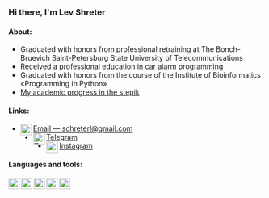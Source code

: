 ### Hi there, I'm Lev Shreter

#### About:
- Graduated with honors from professional retraining at The Bonch-Bruevich Saint-Petersburg State University of Telecommunications 
- Received a professional education in car alarm programming
- Graduated with honors from the course of the Institute of Bioinformatics «Programming in Python» 
- [My academic progress in the stepik](https://stepik.org/users/360885096)

#### Links:
- <img align="left" alt="Gmail" width="22px" src="https://cdn.jsdelivr.net/npm/simple-icons@v3/icons/gmail.svg"/>[Email — schreterl@gmail.com](	schreterl@gmail.com)
- <img align="left" alt="Telegram" width="23px" src="https://cdn.jsdelivr.net/npm/simple-icons@5.1.0/icons/telegram.svg"/>[Telegram](https://t.me/schroter)
- <img align="left" alt="Instagram" width="23px" src="https://cdn.jsdelivr.net/npm/simple-icons@v3/icons/instagram.svg"/></code>[Instagram](https://www.instagram.com/schroter)


#### Languages and tools:
<img align="left" alt="Python" width="22px" src="https://cdn.jsdelivr.net/npm/simple-icons@5.1.0/icons/python.svg"/>
<img align="left" alt="PyCharm" width="22px" src="https://cdn.jsdelivr.net/npm/simple-icons@5.1.0/icons/pycharm.svg"/>
<img align="left" alt="Qt" width="22px" src="https://cdn.jsdelivr.net/npm/simple-icons@5.1.0/icons/qt.svg"/>
<img align="left" alt="GitHub" width="22px" src="https://cdn.jsdelivr.net/npm/simple-icons@5.1.0/icons/github.svg"/>
<img align="left" alt="Atlassian" width="22px" src="https://cdn.jsdelivr.net/npm/simple-icons@5.1.0/icons/atlassian.svg"/>




<!--

https://github.com/GnuriaN/format-README#%D0%9E%D0%B3%D0%BB%D0%B0%D0%B2%D0%BB%D0%B5%D0%BD%D0%B8%D0%B5 
edit readme format 

**Shreters/Shreters** is a ✨ _special_ ✨ repository because its `README.md` (this file) appears on your GitHub profile.

- [My academic progress in the stepik](https://stepik.org/users/360885096)
- <code><img height="23" src="https://cdn.jsdelivr.net/npm/simple-icons@5.1.0/icons/instagram.svg"></code> [Instagram](https://www.instagram.com/schroter)


Here are some ideas to get you started:

- 🔭 I’m currently working on ...
- 🌱 I’m currently learning ...
- 👯 I’m looking to collaborate on ...
- 🤔 I’m looking for help with ...
- 💬 Ask me about ...
- 📫 How to reach me: ...
- 😄 Pronouns: ...
- ⚡ Fun fact: ...
-->
